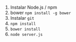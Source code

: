 1. Instalar Node.js / npm
2. bower `npm install -g bower`
3. Instalar `git`
4. `npm install`
5. `bower install`
6. `node server.js`